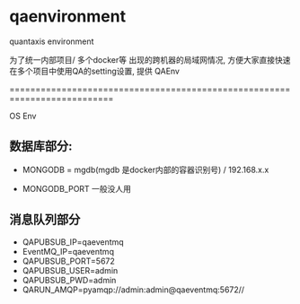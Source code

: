 # qaenvironment
quantaxis environment 


为了统一内部项目/ 多个docker等  出现的跨机器的局域网情况, 方便大家直接快速在多个项目中使用QA的setting设置, 提供 QAEnv


==========================================================================

OS Env

## 数据库部分:


- MONGODB = mgdb(mgdb 是docker内部的容器识别号) / 192.168.x.x

- MONGODB_PORT 一般没人用



## 消息队列部分

- QAPUBSUB_IP=qaeventmq
- EventMQ_IP=qaeventmq
- QAPUBSUB_PORT=5672
- QAPUBSUB_USER=admin
- QAPUBSUB_PWD=admin
- QARUN_AMQP=pyamqp://admin:admin@qaeventmq:5672//


